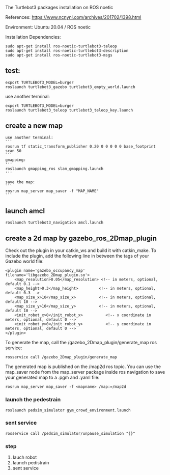 The Turtlebot3 packages installation on ROS noetic

References: https://www.ncnynl.com/archives/201702/1398.html

Environment: Ubuntu 20.04 / ROS noetic

Installation Dependencies:
```
sudo apt-get install ros-noetic-turtlebot3-teleop
sudo apt-get install ros-noetic-turtlebot3-description
sudo apt-get install ros-noetic-turtlebot3-msgs
```

## test:
```
export TURTLEBOT3_MODEL=burger
roslaunch turtlebot3_gazebo turtlebot3_empty_world.launch
```

use another terminal:
```
export TURTLEBOT3_MODEL=burger
roslaunch turtlebot3_teleop turtlebot3_teleop_key.launch
```
## create a new map
    use another terminal:
    ```
    rosrun tf static_transform_publisher 0.20 0 0 0 0 0 base_footprint scan 50
    ```
    gmapping:
    '''
    roslaunch gmapping_ros slam_gmapping.launch
    '''

    save the map:
    ```
    rosrun map_server map_saver -f "MAP_NAME"
    ```
## launch amcl
```
roslaunch turtlebot3_navigation amcl.launch 
```

## create a 2d map by gazebo_ros_2Dmap_plugin
Check out the plugin in your catkin_ws and build it with catkin_make. To include the plugin, add the following line in between the <world> </world> tags of your Gazebo world file:
```
<plugin name='gazebo_occupancy_map' filename='libgazebo_2Dmap_plugin.so'>
    <map_resolution>0.05</map_resolution> <!-- in meters, optional, default 0.1 -->
    <map_height>0.3</map_height>         <!-- in meters, optional, default 0.3 -->
    <map_size_x>10</map_size_x>          <!-- in meters, optional, default 10 -->
    <map_size_y>10</map_size_y>          <!-- in meters, optional, default 10 -->
    <init_robot_x>0</init_robot_x>          <!-- x coordinate in meters, optional, default 0 -->
    <init_robot_y>0</init_robot_y>          <!-- y coordinate in meters, optional, default 0 -->
</plugin>
```

To generate the map, call the /gazebo_2Dmap_plugin/generate_map ros service:
```
rosservice call /gazebo_2Dmap_plugin/generate_map
```

The generated map is published on the /map2d ros topic.
You can use the map_saver node from the map_server package inside ros navigation to save your generated map to a .pgm and .yaml file:
```
rosrun map_server map_saver -f <mapname> /map:=/map2d
```

### launch the pedestrain
```
roslaunch pedsim_simulator gym_crowd_environment.launch 
```

### sent service
```
rosservice call /pedsim_simulator/unpause_simulation "{}"
```

### step
1. lauch robot
2. launch pedistrain
3. sent service